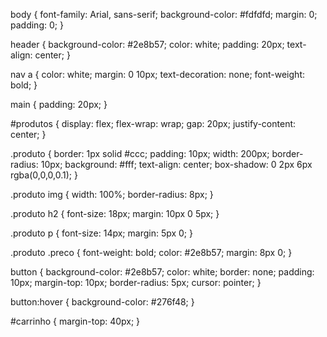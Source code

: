 body {
  font-family: Arial, sans-serif;
  background-color: #fdfdfd;
  margin: 0;
  padding: 0;
}

header {
  background-color: #2e8b57;
  color: white;
  padding: 20px;
  text-align: center;
}

nav a {
  color: white;
  margin: 0 10px;
  text-decoration: none;
  font-weight: bold;
}

main {
  padding: 20px;
}

#produtos {
  display: flex;
  flex-wrap: wrap;
  gap: 20px;
  justify-content: center;
}

.produto {
  border: 1px solid #ccc;
  padding: 10px;
  width: 200px;
  border-radius: 10px;
  background: #fff;
  text-align: center;
  box-shadow: 0 2px 6px rgba(0,0,0,0.1);
}

.produto img {
  width: 100%;
  border-radius: 8px;
}

.produto h2 {
  font-size: 18px;
  margin: 10px 0 5px;
}

.produto p {
  font-size: 14px;
  margin: 5px 0;
}

.produto .preco {
  font-weight: bold;
  color: #2e8b57;
  margin: 8px 0;
}

button {
  background-color: #2e8b57;
  color: white;
  border: none;
  padding: 10px;
  margin-top: 10px;
  border-radius: 5px;
  cursor: pointer;
}

button:hover {
  background-color: #276f48;
}

#carrinho {
  margin-top: 40px;
}
